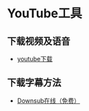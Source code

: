# YouTube工具


## 下载视频及语音

- [youtube下载](https://github.com/usiege/Python/blob/master/script/youtube.py)


## 下载字幕方法

- [Downsub在线（免费）](https://downsub.com/)

